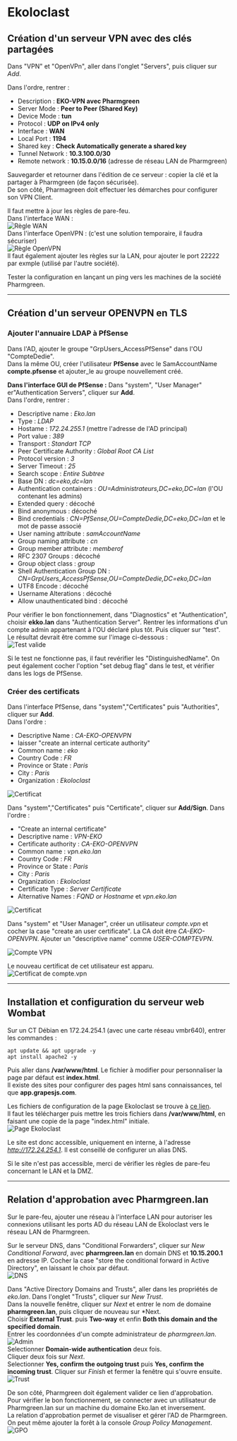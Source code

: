 # Ekoloclast

## Création d'un serveur VPN avec des clés partagées

Dans "VPN" et "OpenVPn", aller dans l'onglet "Servers", puis cliquer sur *Add*.  

Dans l'ordre, rentrer :  
- Description : **EKO-VPN avec Pharmgreen**  
- Server Mode : **Peer to Peer (Shared Key)**  
- Device Mode : **tun**  
- Protocol : **UDP on IPv4 only**  
- Interface : **WAN**  
- Local Port : **1194**  
- Shared key : **Check Automatically generate a shared key**  
- Tunnel Network : **10.3.100.0/30**
- Remote network : **10.15.0.0/16** (adresse de réseau LAN de Pharmgreen)  

Sauvegarder et retourner dans l'édition de ce serveur : copier la clé et la partager à Pharmgreen (de façon sécurisée).  
De son côté, Pharmagreen doit effectuer les démarches pour configurer son VPN Client. 

Il faut mettre à jour les règles de pare-feu.  
Dans l'interface WAN :  
![Règle WAN](/Ressources/S09_RegleWAN.png)  
Dans l'interface OpenVPN : (c'est une solution temporaire, il faudra sécuriser)  
![Règle OpenVPN](/Ressources/S09_RegleVPN.png)    
Il faut également ajouter les règles sur la LAN, pour ajouter le port 22222 par exmple (utilisé par l'autre société).  

Tester la configuration en lançant un ping vers les machines de la société Pharmgreen.  

---

## Création d'un serveur OPENVPN en TLS

### Ajouter l'annuaire LDAP à PfSense
Dans l'AD, ajouter le groupe "GrpUsers_AccessPfSense" dans l'OU "CompteDedie".  
Dans la même OU, créer l'utilisateur **PfSense** avec le SamAccountName **compte.pfsense** et ajouter_le au groupe nouvellement créé.  

**Dans l'interface GUI de PfSense :**
Dans "system", "User Manager" er"Authentication Servers", cliquer sur **Add**.  
Dans l'ordre, rentrer :  
- Descriptive name : *Eko.lan*
- Type : *LDAP*
- Hostame : *172.24.255.1* (mettre l'adresse de l'AD principal)  
- Port value : *389*  
- Transport : *Standart TCP*  
- Peer Certificate Authority : *Global Root CA List*  
- Protocol version : *3*  
- Server Timeout : *25*  
- Search scope : *Entire Subtree*  
- Base DN : *dc=eko,dc=lan*
- Authentication containers : *OU=Administrateurs,DC=eko,DC=lan* (l'OU contenant les admins)  
- Extended query : décoché  
- Bind anonymous : décoché  
- Bind credentials : *CN=PfSense,OU=CompteDedie,DC=eko,DC=lan* et le mot de passe associé  
- User naming attribute : *samAccountName*  
- Group naming attribute : *cn*
- Group member attribute : *memberof*
- RFC 2307 Groups : décoché
- Group object class : *group*  
- Shell Authentication Group DN : *CN=GrpUsers_AccessPfSense,OU=CompteDedie,DC=eko,DC=lan*  
- UTF8 Encode : décoché  
- Username Alterations : décoché  
- Allow unauthenticated bind : décoché  

Pour vérifier le bon fonctionnement, dans "Diagnostics" et "Authentication", choisir **ekko.lan** dans "Authentication Server". Rentrer les informations d'un compte admin appartenant à l'OU déclaré plus tôt. Puis cliquer sur "test".  
Le résultat devrait être comme sur l'image ci-dessous :  
![Test valide](/Ressources/S09_TestLDAP.png)  

Si le test ne fonctionne pas, il faut revérifier les "DistinguishedName". On peut également cocher l'option "set debug flag" dans le test, et vérifier dans les logs de PfSense.  

### Créer des certificats
Dans l'interface PfSense, dans "system","Certificates" puis "Authorities", cliquer sur **Add**.  
Dans l'ordre :
- Descriptive Name : *CA-EKO-OPENVPN*  
- laisser "create an internal certicate authority"  
- Common name : *eko*  
- Country Code : *FR*  
- Province or State : *Paris*  
- City : *Paris*  
- Organization : *Ekoloclast*  

![Certificat](/Ressources/S09_Certificat.png)

Dans "system","Certificates" puis "Certificate", cliquer sur **Add/Sign**. 
Dans l'ordre :
- "Create an internal certificate"  
- Descriptive name : *VPN-EKO*  
- Certificate authority : *CA-EKO-OPENVPN*  
- Common name : *vpn.eko.lan*  
- Country Code : *FR*  
- Province or State : *Paris*  
- City : *Paris*  
- Organization : *Ekoloclast*  
- Certificate Type : *Server Certificate*  
- Alternative Names : *FQND or Hostname* et *vpn.eko.lan*  

![Certificat](/Ressources/S09_Certificat2.png)  

Dans "system" et "User Manager", créer un utilisateur *compte.vpn* et cocher la case "create an user certificate". La CA doit être *CA-EKO-OPENVPN*. Ajouter un "descriptive name" comme *USER-COMPTEVPN*.  

![Compte VPN](/Ressources/S09_CompteVPN.png)

Le nouveau certificat de cet utilisateur est apparu.  
![Certificat de compte.vpn](/Ressources/S09_CompteVPN2.png)

---

## Installation et configuration du serveur web Wombat

Sur un CT Débian en 172.24.254.1 (avec une carte réseau vmbr640), entrer les commandes : 
```
apt update && apt upgrade -y
apt install apache2 -y
```

Puis aller dans **/var/www/html**. Le fichier à modifier pour personnaliser la page par défaut est **index.html**.  
Il existe des sites pour configurer des pages html sans connaissances, tel que **app.grapesjs.com**.  

Les fichiers de configuration de la page Ekoloclast se trouve à [ce lien](/Ressources/S09_PageEkoloclast.zip).  
Il faut les télécharger puis mettre les trois fichiers dans **/var/www/html**, en faisant une copie de la page "index.html" initiale.  
![Page Ekoloclast](/Ressources/S09_PageEkolo.png)

Le site est donc accessible, uniquement en interne, à l'adresse *http://172.24.254.1*. Il est conseillé de configurer un alias DNS.  

Si le site n'est pas accessible, merci de vérifier les règles de pare-feu concernant le LAN et la DMZ.  


--- 
## Relation d'approbation avec Pharmgreen.lan

Sur le pare-feu, ajouter une réseau à l'interface LAN pour autoriser les connexions utilisant les ports AD du réseau LAN de Ekoloclast vers le réseau LAN de Pharmgreen.  

Sur le serveur DNS, dans "Conditional Forwarders", cliquer sur *New Conditional Forward*, avec **pharmgreen.lan** en domain DNS et **10.15.200.1** en adresse IP. Cocher la case "store the conditional forward in Active Directory", en laissant le choix par défaut.  
![DNS](/Ressources/S09_DNS.png)  

Dans "Active Directory Domains and Trusts", aller dans les propriétés de *eko.lan*. Dans l'onglet "Trusts", cliquer sur *New Trust*.  
Dans la nouvelle fenêtre, cliquer sur *Next* et entrer le nom de domaine **pharmgreen.lan**, puis cliquer de nouveau sur *Next.  
Choisir **External Trust**.  puis **Two-way** et enfin **Both this domain and the specified domain**.  
Entrer les coordonnées d'un compte administrateur de *pharmgreen.lan*.  
![Admin](/Ressources/S09_AdminPharm.png)  
Selectionner **Domain-wide authentication** deux fois.  
Cliquer deux fois sur *Next*.  
Selectionner **Yes, confirm the outgoing trust** puis **Yes, confirm the incoming trust**.
Cliquer sur *Finish* et fermer la fenêtre qui s'ouvre ensuite.  
![Trust](/Ressources/S09_Trust.png)  

De son côté, Pharmgreen doit également valider ce lien d'approbation.  
Pour vérifier le bon fonctionnement, se connecter avec un utilisateur de Pharmgreen.lan sur un machine du domaine Eko.lan et inversement.  
La relation d'approbation permet de visualiser et gérer l'AD de Pharmgreen. On peut même ajouter la forêt à la console *Group Policy Management*.   
![GPO](/Ressources/S09_GPOPharm.png)  


